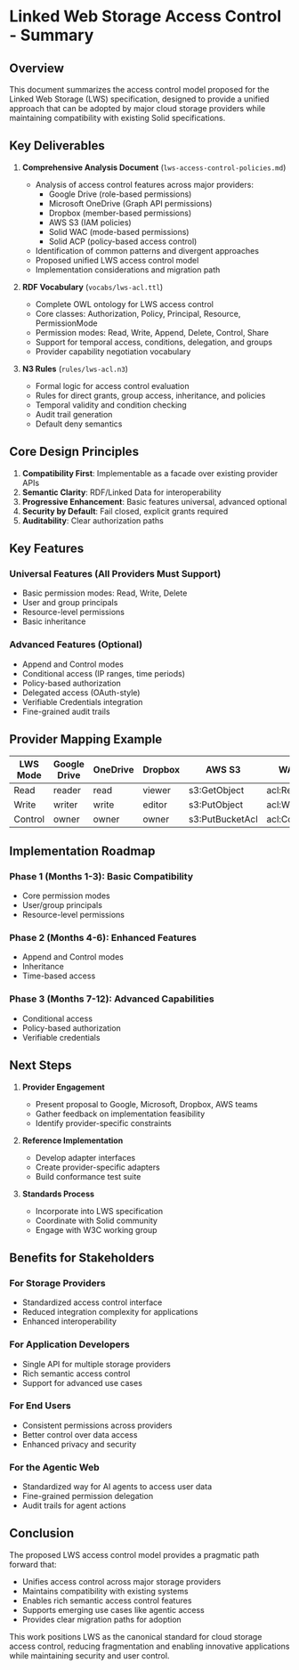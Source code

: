 # Linked Web Storage Access Control - Summary

## Overview

This document summarizes the access control model proposed for the Linked Web Storage (LWS) specification, designed to provide a unified approach that can be adopted by major cloud storage providers while maintaining compatibility with existing Solid specifications.

## Key Deliverables

1. **Comprehensive Analysis Document** (`lws-access-control-policies.md`)
   - Analysis of access control features across major providers:
     - Google Drive (role-based permissions)
     - Microsoft OneDrive (Graph API permissions)
     - Dropbox (member-based permissions)
     - AWS S3 (IAM policies)
     - Solid WAC (mode-based permissions)
     - Solid ACP (policy-based access control)
   - Identification of common patterns and divergent approaches
   - Proposed unified LWS access control model
   - Implementation considerations and migration path

2. **RDF Vocabulary** (`vocabs/lws-acl.ttl`)
   - Complete OWL ontology for LWS access control
   - Core classes: Authorization, Policy, Principal, Resource, PermissionMode
   - Permission modes: Read, Write, Append, Delete, Control, Share
   - Support for temporal access, conditions, delegation, and groups
   - Provider capability negotiation vocabulary

3. **N3 Rules** (`rules/lws-acl.n3`)
   - Formal logic for access control evaluation
   - Rules for direct grants, group access, inheritance, and policies
   - Temporal validity and condition checking
   - Audit trail generation
   - Default deny semantics

## Core Design Principles

1. **Compatibility First**: Implementable as a facade over existing provider APIs
2. **Semantic Clarity**: RDF/Linked Data for interoperability
3. **Progressive Enhancement**: Basic features universal, advanced optional
4. **Security by Default**: Fail closed, explicit grants required
5. **Auditability**: Clear authorization paths

## Key Features

### Universal Features (All Providers Must Support)
- Basic permission modes: Read, Write, Delete
- User and group principals
- Resource-level permissions
- Basic inheritance

### Advanced Features (Optional)
- Append and Control modes
- Conditional access (IP ranges, time periods)
- Policy-based authorization
- Delegated access (OAuth-style)
- Verifiable Credentials integration
- Fine-grained audit trails

## Provider Mapping Example

| LWS Mode | Google Drive | OneDrive | Dropbox | AWS S3 | WAC | ACP |
|----------|--------------|----------|---------|---------|-----|-----|
| Read | reader | read | viewer | s3:GetObject | acl:Read | acp:Read |
| Write | writer | write | editor | s3:PutObject | acl:Write | acp:Write |
| Control | owner | owner | owner | s3:PutBucketAcl | acl:Control | acp:Control |

## Implementation Roadmap

### Phase 1 (Months 1-3): Basic Compatibility
- Core permission modes
- User/group principals
- Resource-level permissions

### Phase 2 (Months 4-6): Enhanced Features
- Append and Control modes
- Inheritance
- Time-based access

### Phase 3 (Months 7-12): Advanced Capabilities
- Conditional access
- Policy-based authorization
- Verifiable credentials

## Next Steps

1. **Provider Engagement**
   - Present proposal to Google, Microsoft, Dropbox, AWS teams
   - Gather feedback on implementation feasibility
   - Identify provider-specific constraints

2. **Reference Implementation**
   - Develop adapter interfaces
   - Create provider-specific adapters
   - Build conformance test suite

3. **Standards Process**
   - Incorporate into LWS specification
   - Coordinate with Solid community
   - Engage with W3C working group

## Benefits for Stakeholders

### For Storage Providers
- Standardized access control interface
- Reduced integration complexity for applications
- Enhanced interoperability

### For Application Developers
- Single API for multiple storage providers
- Rich semantic access control
- Support for advanced use cases

### For End Users
- Consistent permissions across providers
- Better control over data access
- Enhanced privacy and security

### For the Agentic Web
- Standardized way for AI agents to access user data
- Fine-grained permission delegation
- Audit trails for agent actions

## Conclusion

The proposed LWS access control model provides a pragmatic path forward that:
- Unifies access control across major storage providers
- Maintains compatibility with existing systems
- Enables rich semantic access control features
- Supports emerging use cases like agentic access
- Provides clear migration paths for adoption

This work positions LWS as the canonical standard for cloud storage access control, reducing fragmentation and enabling innovative applications while maintaining security and user control.